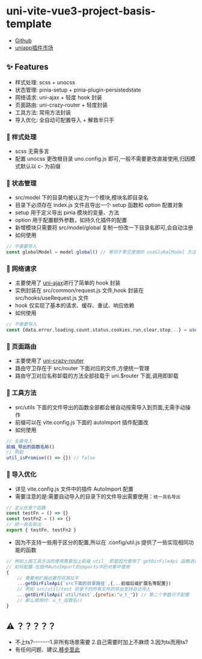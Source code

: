# uni-vite-vue3-project-basis-template
- [Github](https://github.com/itmanyong/uni-vite-vue3-project-basis-template)
- [uniapp插件市场](https://ext.dcloud.net.cn/plugin?id=9682)

## ✨ Features

- 样式处理: scss + unocss
- 状态管理: pinia-setup + pinia-plugin-persistedstate
- 网络请求: uni-ajax + 轻度 hook 封装
- 页面路由: uni-crazy-router + 轻度封装
- 工具方法: 常用方法封装
- 导入优化: 全自动可配置导入 + 解救半只手

### 🚀 样式处理

- scss 无需多言
- 配置 unocss 更改根目录 uno.config.js 即可,一般不需要更改直接使用,归因模式默认以 c- 为前缀

### 🚀 状态管理

- src/model 下的目录均被认定为一个模块,模块名即目录名
- 目录下必须存在 index.js 文件且导出一个 setup 函数和 option 配置对象
- setup 用于定义导出 pinia 模块的变量、方法
- option 用于配置额外参数，如持久化插件的配置
- 新增模块只需要将 src/model/global 复制一份改一下目录名即可,会自动注册
- 如何使用

```js
// 不需要导入
const globalModel = model.global() // 等同于常见使用的 useGlobalModel 方法,global等于目录名
```

### 🚀 网络请求

- 主要使用了 [uni-ajax](https://uniajax.ponjs.com/)进行了简单的 hook 封装
- 实例封装在 src/common/request.js 文件,hook 封装在 src/hooks/useRequest.js 文件
- hook 仅实现了基本的请求、缓存、重试、响应依赖
- 如何使用

```js
// 不需要导入
const {data,error,loading,count,status,cookies,run,clear,stop...} = useRequest(urlPath[,{可配参数见useRequest.js文件}])
```

### 🚀 页面路由

- 主要使用了 [uni-crazy-router](https://github.com/devilwjp/uni-crazy-router#readme)
- 路由守卫存在于 src/router 下面对应的文件,方便统一管理
- 路由守卫对应名称卸载的方法全部挂载于 uni.$router 下面,调用即卸载

### 🚀 工具方法

- src/utils 下面的文件导出的函数全部都会被自动按需导入到页面,无需手动操作
- 前缀可以在 vite.config.js 下面的 autoImport 插件配置改
- 如何使用

```js
// 无需导入
前缀_导出的函数名称()
// 例如
util_isPromise(() => {}) // false
```

### 🚀 导入优化

- 详见 vite.config.js 文件中的插件 AutoImport 配置
- 需要注意的是:需要自动导入的目录下的文件导出需要使用：`统一具名导出`

```js
// 定义任意个函数
const testFn = () => {}
const testFn2 = () => {}
// 统一具名导出
export { testFn, testFn2 }
```
- 因为不支持一些用于区分的配置,所以在 .config/util.js 提供了一些实现相同功能的函数
```js
// 例如上面工具方法的使用需要加上前缀 util_ 即是因为使用了 getDirFileApi 函数进行自动申明api
// 如何配置-在插件AutoImport的imports中的对象中使用
{
    // 需要用扩展运算符将其拉平
    ...getDirFileApi(`src下面的目录路径`,{...前缀后缀扩展名等配置})
    // 例如 src/util/test 目录下的所有文件的导出支持自动导入
    ...getDirFileApi(`util/test`,{prefix:"u_t_"}) // 第二个参数可不配置
    // 那么使用时: u_t_函数名()
}

```

## ⚠️ ？？？？？
- 不上ts?-------1.非所有场景需要 2.自己需要时加上不麻烦 3.因为ts而用ts?
- 有任何问题、建议,[移步至此](https://github.com/itmanyong/uni-vite-vue3-project-basis-template/issues)

